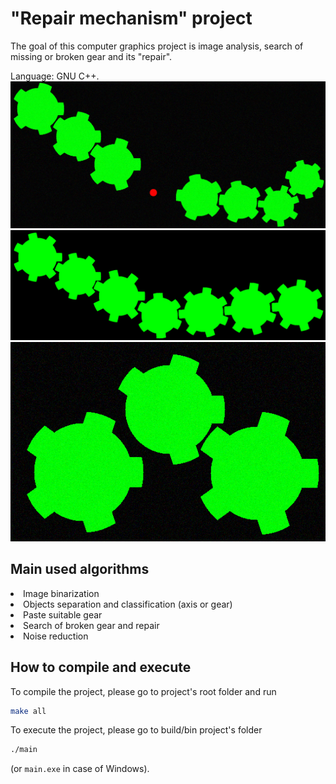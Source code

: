 # "Repair mechanism" project

The goal of this computer graphics project is image analysis, search of missing or broken gear and its "repair".

Language: GNU C++.
<img src="pic/0001.bmp"/>
<img src="out.bmp"/>
<img src="pic/0008.bmp"/>

## Main used algorithms
 
<li>Image binarization

<li>Objects separation and classification (axis or gear)

<li>Paste suitable gear

<li>Search of broken gear and repair

<li>Noise reduction

## How to compile and execute

To compile the project, please go to project's root folder and run

```bash
make all
```

To execute the project, please go to build/bin project's folder

```bash
./main
```

(or ```main.exe``` in case of Windows).
